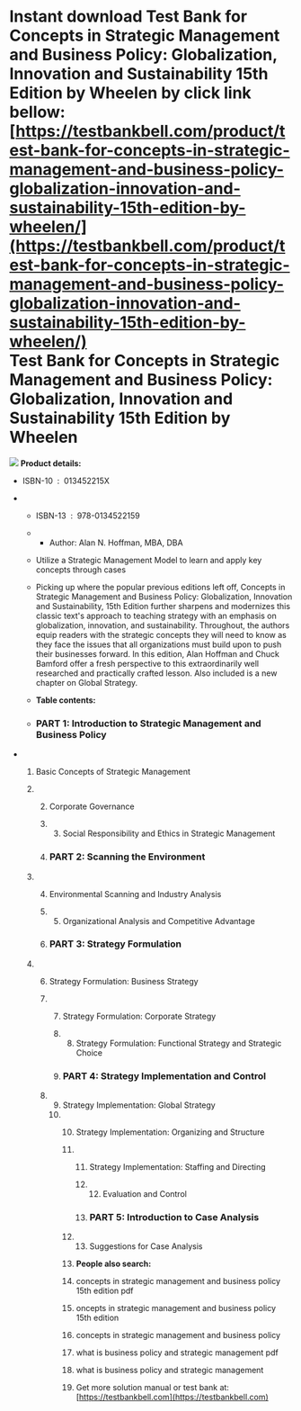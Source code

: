 Instant download **Test Bank for Concepts in Strategic Management and Business Policy: Globalization, Innovation and Sustainability 15th Edition by Wheelen** by click link bellow:  
[https://testbankbell.com/product/test-bank-for-concepts-in-strategic-management-and-business-policy-globalization-innovation-and-sustainability-15th-edition-by-wheelen/](https://testbankbell.com/product/test-bank-for-concepts-in-strategic-management-and-business-policy-globalization-innovation-and-sustainability-15th-edition-by-wheelen/)  
Test Bank for Concepts in Strategic Management and Business Policy: Globalization, Innovation and Sustainability 15th Edition by Wheelen
========================================================================================================================================


![](https://testbankbell.com/wp-content/uploads/2022/01/51G8IEwDfoL._SX395_BO1204203200_.jpg)
**Product details:**
* ISBN-10 ‏ : ‎ 013452215X
* * ISBN-13 ‏ : ‎ 978-0134522159
  * * Author: Alan N. Hoffman, MBA, DBA
   
  * Utilize a Strategic Management Model to learn and apply key concepts through cases
  * Picking up where the popular previous editions left off, Concepts in Strategic Management and Business Policy: Globalization, Innovation and Sustainability, 15th Edition further sharpens and modernizes this classic text's approach to teaching strategy with an emphasis on globalization, innovation, and sustainability. Throughout, the authors equip readers with the strategic concepts they will need to know as they face the issues that all organizations must build upon to push their businesses forward. In this edition, Alan Hoffman and Chuck Bamford offer a fresh perspective to this extraordinarily well researched and practically crafted lesson. Also included is a new chapter on Global Strategy.
 
  * **Table contents:**
  * ### PART 1: Introduction to Strategic Management and Business Policy
 
* 1. Basic Concepts of Strategic Management
  2. 2. Corporate Governance
     3. 3. Social Responsibility and Ethics in Strategic Management
       
     4. ### PART 2: Scanning the Environment
    
  3. 4. Environmental Scanning and Industry Analysis
     5. 5. Organizational Analysis and Competitive Advantage
       
     6. ### PART 3: Strategy Formulation
    
  4. 6. Strategy Formulation: Business Strategy
     7. 7. Strategy Formulation: Corporate Strategy
        8. 8. Strategy Formulation: Functional Strategy and Strategic Choice
          
        9. ### PART 4: Strategy Implementation and Control
       
     8. 9. Strategy Implementation: Global Strategy
        10. 10. Strategy Implementation: Organizing and Structure
            11. 11. Strategy Implementation: Staffing and Directing
                12. 12. Evaluation and Control
                   
                13. ### PART 5: Introduction to Case Analysis
               
            12. 13. Suggestions for Case Analysis
               
            13. **People also search:**
            14. concepts in strategic management and business policy 15th edition pdf
           
            15. oncepts in strategic management and business policy 15th edition
           
            16. concepts in strategic management and business policy
           
            17. what is business policy and strategic management pdf
           
            18. what is business policy and strategic management
            19.  Get more solution manual or test bank at: [https://testbankbell.com](https://testbankbell.com)
